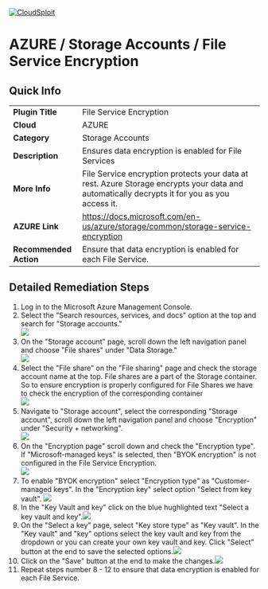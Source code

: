 [![CloudSploit](https://cloudsploit.com/img/logo-new-big-text-100.png "CloudSploit")](https://cloudsploit.com)

# AZURE / Storage Accounts / File Service Encryption

## Quick Info

| | |
|-|-|
| **Plugin Title** | File Service Encryption |
| **Cloud** | AZURE |
| **Category** | Storage Accounts |
| **Description** | Ensures data encryption is enabled for File Services |
| **More Info** | File Service encryption protects your data at rest. Azure Storage encrypts your data and automatically decrypts it for you as you access it. |
| **AZURE Link** | https://docs.microsoft.com/en-us/azure/storage/common/storage-service-encryption |
| **Recommended Action** | Ensure that data encryption is enabled for each File Service. |

## Detailed Remediation Steps

1. Log in to the Microsoft Azure Management Console.
2. Select the "Search resources, services, and docs" option at the top and search for "Storage accounts."</br> <img src="/resources/azure/storageaccounts/file-service-encryption/step2.png"/>
3. On the "Storage account" page, scroll down the left navigation panel and choose "File shares" under "Data Storage." </br> <img src="/resources/azure/storageaccounts/file-service-encryption/step3.png"/>
4. Select the "File share" on the "File sharing" page and check the storage account name at the top. File shares are a part of the Storage container. So to ensure encryption is properly configured for File Shares we have to check the encryption of the corresponding container </br> <img src="/resources/azure/storageaccounts/file-service-encryption/step4.png"/>
5. Navigate to "Storage account", select the corresponding "Storage account", scroll down the left navigation panel and choose "Encryption" under "Security + networking".</br> <img src="/resources/azure/storageaccounts/file-service-encryption/step5.png"/>
6. On the "Encryption page" scroll down and check the "Encryption type". If "Microsoft-managed keys" is selected, then "BYOK encryption" is not configured in the File Service Encryption.</br> <img src="/resources/azure/storageaccounts/file-service-encryption/step6.png"/>
7. To enable "BYOK encryption" select "Encryption type" as "Customer-managed keys". In the "Encryption key" select option "Select from key vault". <img src="/resources/azure/storageaccounts/file-service-encryption/step7.png"/></br>
8. In the "Key Vault and key" click on the blue hughlighted text "Select a key vault and key".<img src="/resources/azure/storageaccounts/file-service-encryption/step8.png"/></br>
9. On the "Select a key" page, select "Key store type" as "Key vault". In the "Key vault" and "key" options select the key vault and key from the dropdown or you can create your own key vault and key. Click "Select" button at the end to save the selected options.<img src="/resources/azure/storageaccounts/file-service-encryption/step9.png"/></br>
10. Click on the "Save" button at the end to make the changes.<img src="/resources/azure/storageaccounts/file-service-encryption/step10.png"/></br>
11. Repeat steps number 8 - 12 to ensure that data encryption is enabled for each File Service.</br>

